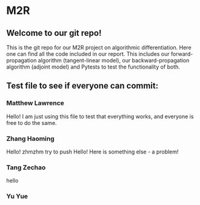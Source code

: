 # M2R
## Welcome to our git repo!
This is the git repo for our M2R project on algorithmic differentiation. Here one can find all the code included in our report. This includes our forward-propagation algorithm (tangent-linear model), our backward-propagation algorithm (adjoint model) and Pytests to test the functionality of both.
## Test file to see if everyone can commit:
### Matthew Lawrence
Hello! I am just using this file to test that everything works, and everyone is free to do the same.
### Zhang Haoming
Hello! zhmzhm try to push
Hello! Here is something else - a problem!
### Tang Zechao
hello
### Yu Yue
